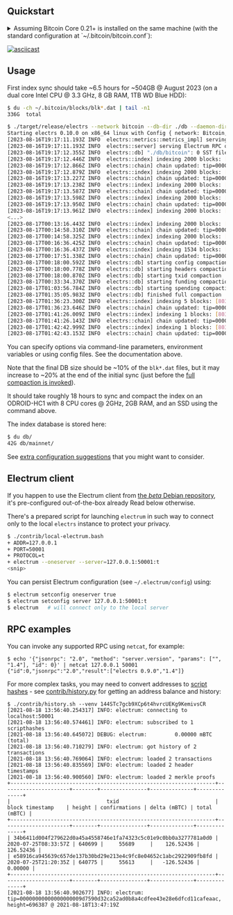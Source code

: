 ## Quickstart

<details>
<summary>Assuming Bitcoin Core 0.21+ is installed on the same machine (with the standard configuration at `~/.bitcoin/bitcoin.conf`):</summary>

```bash
$ bitcoind -server=1 -prune=0 &
$ # ... wait until the chain is synced (e.g. using `bitcoin-cli getblockchaininfo`)
$ electrs --log-filters=INFO --db-dir ./db --daemon-dir ~/.bitcoin --network bitcoin
```

</details>

[![asciicast](https://asciinema.org/a/zRNZp5HsBDi5rAlGWU7470Pzl.svg)](https://asciinema.org/a/zRNZp5HsBDi5rAlGWU7470Pzl?speed=3)

## Usage

First index sync should take ~6.5 hours for ~504GB @ August 2023 (on a dual core Intel CPU @ 3.3 GHz, 8 GB RAM, 1TB WD Blue HDD):
```bash
$ du -ch ~/.bitcoin/blocks/blk*.dat | tail -n1
336G  total

$ ./target/release/electrs --network bitcoin --db-dir ./db --daemon-dir /home/user/.bitcoin
Starting electrs 0.10.0 on x86_64 linux with Config { network: Bitcoin, db_path: "./db/bitcoin", daemon_dir: "/home/user/.bitcoin", daemon_auth: CookieFile("/home/user/.bitcoin/.cookie"), daemon_rpc_addr: 127.0.0.1:8332, daemon_p2p_addr: 127.0.0.1:8333, electrum_rpc_addr: 127.0.0.1:50001, monitoring_addr: 127.0.0.1:4224, wait_duration: 10s, jsonrpc_timeout: 15s, index_batch_size: 10, index_lookup_limit: None, reindex_last_blocks: 0, auto_reindex: true, ignore_mempool: false, sync_once: false, skip_block_download_wait: false, disable_electrum_rpc: false, server_banner: "Welcome to electrs 0.10.0 (Electrum Rust Server)!", signet_magic: f9beb4d9, args: [] }
[2023-08-16T19:17:11.193Z INFO  electrs::metrics::metrics_impl] serving Prometheus metrics on 127.0.0.1:4224
[2023-08-16T19:17:11.193Z INFO  electrs::server] serving Electrum RPC on 127.0.0.1:50001
[2023-08-16T19:17:12.355Z INFO  electrs::db] "./db/bitcoin": 0 SST files, 0 GB, 0 Grows
[2023-08-16T19:17:12.446Z INFO  electrs::index] indexing 2000 blocks: [1..2000]
[2023-08-16T19:17:12.866Z INFO  electrs::chain] chain updated: tip=00000000dfd5d65c9d8561b4b8f60a63018fe3933ecb131fb37f905f87da951a, height=2000
[2023-08-16T19:17:12.879Z INFO  electrs::index] indexing 2000 blocks: [2001..4000]
[2023-08-16T19:17:13.227Z INFO  electrs::chain] chain updated: tip=00000000922e2aa9e84a474350a3555f49f06061fd49df50a9352f156692a842, height=4000
[2023-08-16T19:17:13.238Z INFO  electrs::index] indexing 2000 blocks: [4001..6000]
[2023-08-16T19:17:13.587Z INFO  electrs::chain] chain updated: tip=00000000dbbb79792303bdd1c6c4d7ab9c21bba0667213c2eca955e11230c5a5, height=6000
[2023-08-16T19:17:13.598Z INFO  electrs::index] indexing 2000 blocks: [6001..8000]
[2023-08-16T19:17:13.950Z INFO  electrs::chain] chain updated: tip=0000000094fbacdffec05aea9847000522a258c269ae37a74a818afb96fc27d9, height=8000
[2023-08-16T19:17:13.961Z INFO  electrs::index] indexing 2000 blocks: [8001..10000]
<...>
[2023-08-17T00:13:16.443Z INFO  electrs::index] indexing 2000 blocks: [798001..800000]
[2023-08-17T00:14:58.310Z INFO  electrs::chain] chain updated: tip=00000000000000000002a7c4c1e48d76c5a37902165a270156b7a8d72728a054, height=800000
[2023-08-17T00:14:58.325Z INFO  electrs::index] indexing 2000 blocks: [800001..802000]
[2023-08-17T00:16:36.425Z INFO  electrs::chain] chain updated: tip=0000000000000000000311b41f1d611f977b024b947568c1dd760704360f148a, height=802000
[2023-08-17T00:16:36.437Z INFO  electrs::index] indexing 1534 blocks: [802001..803534]
[2023-08-17T00:17:51.338Z INFO  electrs::chain] chain updated: tip=00000000000000000003c0cd1b62ed8bb502e24bcbfeee16e81d6ea33d026263, height=803534
[2023-08-17T00:18:00.592Z INFO  electrs::db] starting config compaction
[2023-08-17T00:18:00.778Z INFO  electrs::db] starting headers compaction
[2023-08-17T00:18:00.870Z INFO  electrs::db] starting txid compaction
[2023-08-17T00:33:34.370Z INFO  electrs::db] starting funding compaction
[2023-08-17T01:03:56.784Z INFO  electrs::db] starting spending compaction
[2023-08-17T01:35:05.983Z INFO  electrs::db] finished full compaction
[2023-08-17T01:36:23.300Z INFO  electrs::index] indexing 5 blocks: [803535..803539]
[2023-08-17T01:36:23.646Z INFO  electrs::chain] chain updated: tip=000000000000000000006a3aaddd4b643607b33e000f1200d35005c330ecfa88, height=803539
[2023-08-17T01:41:26.009Z INFO  electrs::index] indexing 1 blocks: [803540..803540]
[2023-08-17T01:41:26.143Z INFO  electrs::chain] chain updated: tip=00000000000000000003266d31db92629b64241eef7ce708244f6d6283b080b4, height=803540
[2023-08-17T01:42:42.999Z INFO  electrs::index] indexing 1 blocks: [803541..803541]
[2023-08-17T01:42:43.153Z INFO  electrs::chain] chain updated: tip=00000000000000000000884a77c8b8ad2fb0c25510a3251bf5ef57f0db275146, height=803541
```
You can specify options via command-line parameters, environment variables or using config files.
See the documentation above.

Note that the final DB size should be ~10% of the `blk*.dat` files, but it may increase to ~20% at the end of the initial sync (just before the [full compaction is invoked](https://github.com/facebook/rocksdb/wiki/Manual-Compaction)).

It should take roughly 18 hours to sync and compact the index on an ODROID-HC1 with 8 CPU cores @ 2GHz, 2GB RAM, and an SSD using the command above.

The index database is stored here:
```bash
$ du db/
42G db/mainnet/
```

See [extra configuration suggestions](config.md#extra-configuration-suggestions) that you might want to consider.

## Electrum client

If you happen to use the Electrum client from [the *beta* Debian repository](binaries.md#cnative-os-packages), it's pre-configured out-of-the-box already
Read below otherwise.

There's a prepared script for launching `electrum` in such way to connect only to the local `electrs` instance to protect your privacy.

```bash
$ ./contrib/local-electrum.bash
+ ADDR=127.0.0.1
+ PORT=50001
+ PROTOCOL=t
+ electrum --oneserver --server=127.0.0.1:50001:t
<snip>
```

You can persist Electrum configuration (see `~/.electrum/config`) using:
```bash
$ electrum setconfig oneserver true
$ electrum setconfig server 127.0.0.1:50001:t
$ electrum   # will connect only to the local server
```

## RPC examples

You can invoke any supported RPC using `netcat`, for example:

```
$ echo '{"jsonrpc": "2.0", "method": "server.version", "params": ["", "1.4"], "id": 0}' | netcat 127.0.0.1 50001
{"id":0,"jsonrpc":"2.0","result":["electrs 0.9.0","1.4"]}
```

For more complex tasks, you may need to convert addresses to
[script hashes](https://electrum-protocol.readthedocs.io/en/latest/protocol-basics.html#script-hashes) - see
[contrib/history.py](https://github.com/romanz/electrs/blob/master/contrib/history.py) for getting an address balance and history:

```
$ ./contrib/history.sh --venv 144STc7gcb9XCp6t4hvrcUEKg9KemivsCR
[2021-08-18 13:56:40.254317] INFO: electrum: connecting to localhost:50001
[2021-08-18 13:56:40.574461] INFO: electrum: subscribed to 1 scripthashes
[2021-08-18 13:56:40.645072] DEBUG: electrum:         0.00000 mBTC (total)
[2021-08-18 13:56:40.710279] INFO: electrum: got history of 2 transactions
[2021-08-18 13:56:40.769064] INFO: electrum: loaded 2 transactions
[2021-08-18 13:56:40.835569] INFO: electrum: loaded 2 header timestamps
[2021-08-18 13:56:40.900560] INFO: electrum: loaded 2 merkle proofs
+------------------------------------------------------------------+----------------------+--------+---------------+--------------+--------------+
|                               txid                               |   block timestamp    | height | confirmations | delta (mBTC) | total (mBTC) |
+------------------------------------------------------------------+----------------------+--------+---------------+--------------+--------------+
| 34b6411d004f279622d0a45a4558746e1fa74323c5c01e9c0bb0a3277781a0d0 | 2020-07-25T08:33:57Z | 640699 |     55689     |    126.52436 |    126.52436 |
| e58916ca945639c657de137b30bd29e213e4c9fc8e04652c1abc2922909fb8fd | 2020-07-25T21:20:35Z | 640775 |     55613     |   -126.52436 |      0.00000 |
+------------------------------------------------------------------+----------------------+--------+---------------+--------------+--------------+
[2021-08-18 13:56:40.902677] INFO: electrum: tip=00000000000000000009d7590d32ca52ad0b8a4cdfee43e28e6dfcd11cafeaac, height=696387 @ 2021-08-18T13:47:19Z
```
